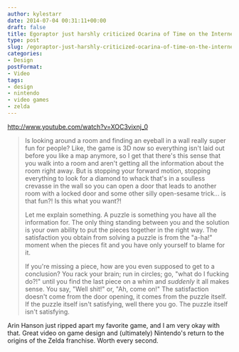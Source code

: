```yaml
---
author: kylestarr
date: 2014-07-04 00:31:11+00:00
draft: false
title: Egoraptor just harshly criticized Ocarina of Time on the Internet
type: post
slug: /egoraptor-just-harshly-criticized-ocarina-of-time-on-the-internet/
categories:
- Design
postFormat:
- Video
tags:
- design
- nintendo
- video games
- zelda
---
```


http://www.youtube.com/watch?v=XOC3vixnj_0

> Is looking around a room and finding an eyeball in a wall really super fun for people? Like, the game is 3D now so everything isn't laid out before you like a map anymore, so I get that there's this sense that you walk into a room and aren't getting all the information about the room right away. But is stopping your forward motion, stopping everything to look for a diamond to whack that's in a soulless crevasse in the wall so you can open a door that leads to another room with a locked door and some other silly open-sesame trick... is that fun?! Is this what you want?!
> 
> Let me explain something. A puzzle is something you have all the information for. The only thing standing between you and the solution is your own ability to put the pieces together in the right way. The satisfaction you obtain from solving a puzzle is from the "a-ha!" moment when the pieces fit and you have only yourself to blame for it.
> 
> If you're missing a piece, how are you even supposed to get to a conclusion? You rack your brain; run in circles; go, "what do I fucking do?!" until you find the last piece on a whim and _suddenly_ it all makes sense. You say, "Well shit!" or, "Ah, come on!" The satisfaction doesn't come from the door opening, it comes from the puzzle itself. If the puzzle itself isn't satisfying, well there you go. The puzzle itself isn't satisfying.


Arin Hanson just ripped apart my favorite game, and I am very okay with that. Great video on game design and (ultimately) Nintendo's return to the origins of the Zelda franchise. Worth every second.